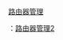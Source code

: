 
<p><a href="http://yun.zengxin.top:81" target="_blank">路由器管理</a></p><p>：<a href="http://yun.zengxin.top:81" target="_blank">路由器管理2</a></p>
</div>
</body>
</html>
